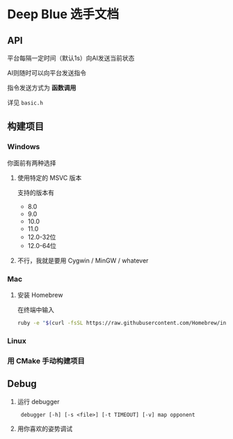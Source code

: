 # Deep Blue 选手文档

## API
平台每隔一定时间（默认1s）向AI发送当前状态

AI则随时可以向平台发送指令

指令发送方式为 **函数调用**

详见 `basic.h`

## 构建项目
### Windows
你面前有两种选择
1. 使用特定的 MSVC 版本

    支持的版本有
    * 8.0
    * 9.0
    * 10.0
    * 11.0
    * 12.0-32位
    * 12.0-64位

2. 不行，我就是要用 Cygwin / MinGW / whatever



### Mac
1. 安装 Homebrew

    在终端中输入
    ```bash
    ruby -e "$(curl -fsSL https://raw.githubusercontent.com/Homebrew/install/master/install)"
    ```

### Linux

### 用 CMake 手动构建项目

## Debug

1. 运行 debugger

        debugger [-h] [-s <file>] [-t TIMEOUT] [-v] map opponent

2. 用你喜欢的姿势调试
